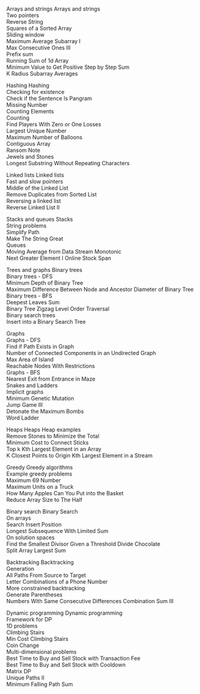 Arrays and strings
  Arrays and strings  
  Two pointers  
  Reverse String  
  Squares of a Sorted Array  
  Sliding window  
  Maximum Average Subarray I  
  Max Consecutive Ones III  
  Prefix sum  
  Running Sum of 1d Array  
  Minimum Value to Get Positive Step by Step Sum  
  K Radius Subarray Averages  

Hashing
  Hashing  
  Checking for existence  
  Check if the Sentence Is Pangram  
  Missing Number  
  Counting Elements  
  Counting  
  Find Players With Zero or One Losses  
  Largest Unique Number  
  Maximum Number of Balloons  
  Contiguous Array  
  Ransom Note  
  Jewels and Stones  
  Longest Substring Without Repeating Characters

Linked lists
  Linked lists  
  Fast and slow pointers  
  Middle of the Linked List  
  Remove Duplicates from Sorted List  
  Reversing a linked list  
  Reverse Linked List II  
 
Stacks and queues
  Stacks  
  String problems  
  Simplify Path   
  Make The String Great  
  Queues  
  Moving Average from Data Stream
  Monotonic  
  Next Greater Element I 
  Online Stock Span  

Trees and graphs
  Binary trees  
  Binary trees - DFS  
  Minimum Depth of Binary Tree  
  Maximum Difference Between Node and Ancestor 
  Diameter of Binary Tree  
  Binary trees - BFS  
  Deepest Leaves Sum  
  Binary Tree Zigzag Level Order Traversal  
  Binary search trees  
  Insert into a Binary Search Tree  

  Graphs  
  Graphs - DFS  
  Find if Path Exists in Graph  
  Number of Connected Components in an Undirected Graph  
  Max Area of Island  
  Reachable Nodes With Restrictions  
  Graphs - BFS  
  Nearest Exit from Entrance in Maze  
  Snakes and Ladders  
  Implicit graphs  
  Minimum Genetic Mutation  
  Jump Game III  
  Detonate the Maximum Bombs  
  Word Ladder 

Heaps
  Heaps 
  Heap examples  
  Remove Stones to Minimize the Total  
  Minimum Cost to Connect Sticks  
  Top k  Kth Largest Element in an Array  
  K Closest Points to Origin 
  Kth Largest Element in a Stream  

Greedy
  Greedy algorithms  
  Example greedy problems  
  Maximum 69 Number  
  Maximum Units on a Truck  
  How Many Apples Can You Put into the Basket  
  Reduce Array Size to The Half 

Binary search
  Binary Search  
  On arrays  
  Search Insert Position  
  Longest Subsequence With Limited Sum  
  On solution spaces  
  Find the Smallest Divisor Given a Threshold 
  Divide Chocolate  
  Split Array Largest Sum  
  
Backtracking
  Backtracking  
  Generation  
  All Paths From Source to Target  
  Letter Combinations of a Phone Number  
  More constrained backtracking  
  Generate Parentheses  
  Numbers With Same Consecutive Differences 
  Combination Sum III  

Dynamic programming
  Dynamic programming  
  Framework for DP  
  1D problems  
  Climbing Stairs  
  Min Cost Climbing Stairs  
  Coin Change  
  Multi-dimensional problems  
  Best Time to Buy and Sell Stock with Transaction Fee  
  Best Time to Buy and Sell Stock with Cooldown  
  Matrix DP  
  Unique Paths II  
  Minimum Falling Path Sum  
